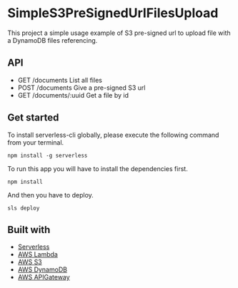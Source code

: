 # SimpleS3PreSignedUrlFilesUpload
This project a simple usage example of S3 pre-signed url to upload file with a DynamoDB files referencing.

## API
- GET /documents List all files
- POST /documents Give a pre-signed S3 url
- GET /documents/:uuid Get a file by id


## Get started

To install serverless-cli globally, please execute the following command from your terminal.

```shell
npm install -g serverless
```

To run this app you will have to install the dependencies first.

```shell
npm install
```

And then you have to deploy.
```shell
sls deploy
```

## Built with

- [Serverless](https://serverless.com/)
- [AWS Lambda](https://aws.amazon.com/lambda/?nc1=h_ls)
- [AWS S3](https://aws.amazon.com/s3/)
- [AWS DynamoDB](https://aws.amazon.com/dynamodb/)
- [AWS APIGateway](https://aws.amazon.com/api-gateway/)
